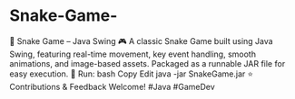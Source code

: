 # Snake-Game-
🐍 Snake Game – Java Swing 🎮  A classic Snake Game built using Java Swing, featuring real-time movement, key event handling, smooth animations, and image-based assets. Packaged as a runnable JAR file for easy execution.  🚀 Run:  bash Copy Edit java -jar SnakeGame.jar ⭐ Contributions &amp; Feedback Welcome! #Java #GameDev
